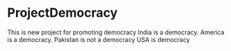# ProjectDemocracy
This is new project for promoting democracy
India is a democracy.
America is a democracy.
Pakistan is not a democracy
USA is democracy
